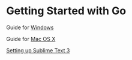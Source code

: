 # Getting Started with Go

Guide for [Windows](Getting_Started_for_Windows.md)

Guide for [Mac OS X](Getting_Started_For_MAC_OS_X.md)

[Setting up Sublime Text 3](Setting_up_Sublime_properly.md)
